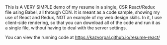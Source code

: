 This is A VERY SIMPLE demo of my resume in a single, CSR React/Redux file using Babel, all through CDN. 
It is meant as a code sample, showing my use of React and Redux, NOT an example of my web design skills.
In it, I use client-side rendering, so that you can download all of the code and run it as a single file, without having to deal with the server settings.

You can view the running code at https://kazvorpal.github.io/resume-react/
